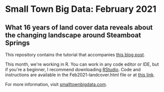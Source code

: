 # Small Town Big Data: February 2021
## What 16 years of land cover data reveals about the changing landscape around Steamboat Springs

This repository contains the tutorial that accompanies [this blog post](https://www.smalltownbigdata.com/post/steamboat-springs-land-cover-data-nlcd). 

This month, we're working in R. You can work in any code editor or IDE, but if you're a beginner, I recommend downloading [RStudio](https://rstudio.com/products/rstudio/). Code and instructions are available in the Feb2021-landcover.html file or at [this link](https://smalltownbigdata.github.io/feb2021-landcover/feb2021-landcover.html). 

For more information, visit [smalltownbigdata.com](http://www.smalltownbigdata.com).
